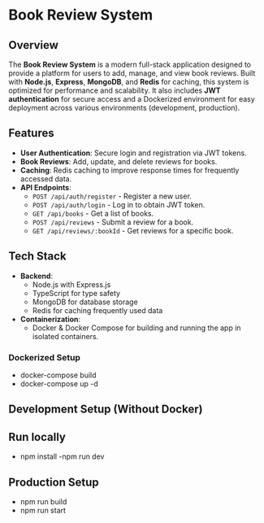 
# Book Review System

## Overview

The **Book Review System** is a modern full-stack application designed to provide a platform for users to add, manage, and view book reviews. Built with **Node.js**, **Express**, **MongoDB**, and **Redis** for caching, this system is optimized for performance and scalability. It also includes **JWT authentication** for secure access and a Dockerized environment for easy deployment across various environments (development, production).

## Features

- **User Authentication**: Secure login and registration via JWT tokens.
- **Book Reviews**: Add, update, and delete reviews for books.
- **Caching**: Redis caching to improve response times for frequently accessed data.
- **API Endpoints**:
  - `POST /api/auth/register` - Register a new user.
  - `POST /api/auth/login` - Log in to obtain JWT token.
  - `GET /api/books` - Get a list of books.
  - `POST /api/reviews` - Submit a review for a book.
  - `GET /api/reviews/:bookId` - Get reviews for a specific book.

## Tech Stack

- **Backend**: 
  - Node.js with Express.js
  - TypeScript for type safety
  - MongoDB for database storage
  - Redis for caching frequently used data
- **Containerization**: 
  - Docker & Docker Compose for building and running the app in isolated containers.



### Dockerized Setup

- docker-compose build
- docker-compose up -d


## Development Setup (Without Docker) 
 

 ## Run locally
 - npm install
 -npm run dev 


## Production Setup
- npm run build 
- npm run start 